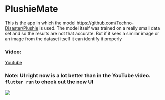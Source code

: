 # PlushieMate

This is the app in which the model https://github.com/Techno-Disaster/Plushie is used.
The model itself was trained on a really small data set and so the results are not that accurate. But if it sees a similar image or an image from the dataset itself it can identify it properly

### Video:
[Youtube](http://www.youtube.com/watch?v=k-6wmckZjls)

### Note: UI right now is a lot better than in the YouTube video. ```flutter run``` to check out the new UI

[![](http://img.youtube.com/vi/k-6wmckZjls/0.jpg)](http://www.youtube.com/watch?v=k-6wmckZjls "Plushiemate")
